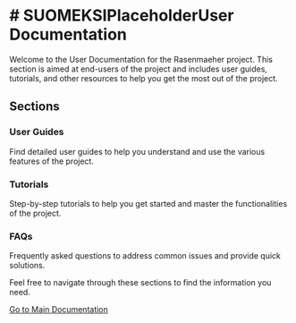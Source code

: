 # # SUOMEKSIPlaceholderUser Documentation

Welcome to the User Documentation for the Rasenmaeher project. This section is aimed at end-users of the project and includes user guides, tutorials, and other resources to help you get the most out of the project.

## Sections

### User Guides

Find detailed user guides to help you understand and use the various features of the project.

### Tutorials

Step-by-step tutorials to help you get started and master the functionalities of the project.

### FAQs

Frequently asked questions to address common issues and provide quick solutions.

Feel free to navigate through these sections to find the information you need.

[Go to Main Documentation](../index.md)